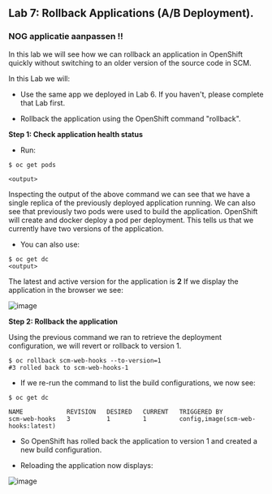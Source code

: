 ## Lab 7: Rollback Applications (A/B Deployment).

### NOG applicatie aanpassen !!

In this lab we will see how we can rollback an application in OpenShift quickly without switching to an older version of the source code in SCM.

In this Lab we will:

- Use the same app we deployed in Lab 6. If you haven't, please complete that Lab first.

- Rollback the application using the OpenShift command "rollback".

**Step 1: Check application health status**

- Run:

```
$ oc get pods

<output>
```

Inspecting the output of the above command we can see that we have a single replica of the previously deployed application running.
We can also see that previously two pods were used to build the application. OpenShift will create and docker deploy a pod per deployment. This tells us that we currently have two versions of the application.
- You can also use:

```
$ oc get dc
<output>
```
The latest and active version for the application is **2**
If we display the application in the browser we see:

![image](images/blue_app.jpg)

**Step 2: Rollback the application**

Using the previous command we ran to retrieve the deployment configuration, we will revert or rollback to version 1.

```
$ oc rollback scm-web-hooks --to-version=1
#3 rolled back to scm-web-hooks-1
```

- If we re-run the command to list the build configurations, we now see:

```
$ oc get dc

NAME            REVISION   DESIRED   CURRENT   TRIGGERED BY
scm-web-hooks   3          1         1         config,image(scm-web-hooks:latest)
```

- So OpenShift has rolled back the application to version 1 and created a new build
configuration.

- Reloading the application now displays:

![image](images/green_app.jpg)

